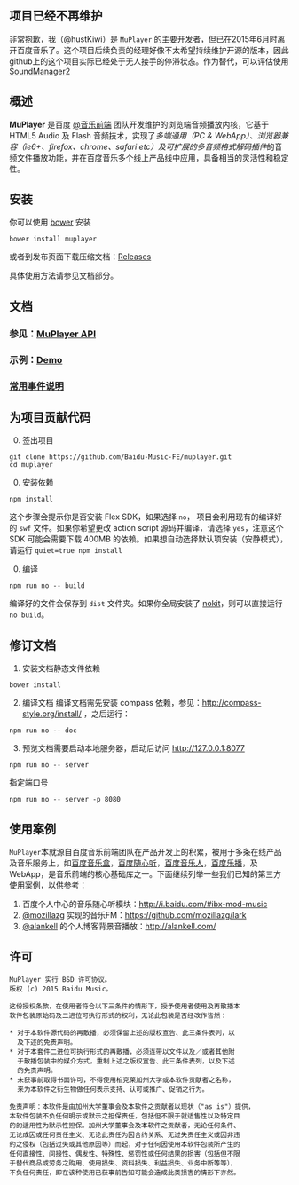 ## 项目已经不再维护
非常抱歉，我（@hustKiwi）是 `MuPlayer` 的主要开发者，但已在2015年6月时离开百度音乐了。这个项目后续负责的经理好像不太希望持续维护开源的版本，因此github上的这个项目实际已经处于无人接手的停滞状态。作为替代，可以评估使用 [SoundManager2](https://github.com/scottschiller/SoundManager2/)

## 概述
**MuPlayer** 是百度 [@音乐前端](http://weibo.com/musicfe) 团队开发维护的浏览端音频播放内核，它基于 HTML5 Audio 及 Flash 音频技术，实现了*多端通用（PC & WebApp）、浏览器兼容（ie6+、firefox、chrome、safari etc）及可扩展的多音频格式解码插件*的音频文件播放功能，并在百度音乐多个线上产品线中应用，具备相当的灵活性和稳定性。


## 安装
你可以使用 [bower](https://github.com/bower/bower) 安装
```
bower install muplayer
```

或者到发布页面下载压缩文档：[Releases](https://github.com/Baidu-Music-FE/muplayer/releases)

具体使用方法请参见文档部分。


## 文档
### 参见：[MuPlayer API](http://labs.music.baidu.com/demo/muplayer/doc/api.html)
### 示例：[Demo](http://labs.music.baidu.com/demo/muplayer/doc/demo.html)
### [常用事件说明](https://github.com/Baidu-Music-FE/muplayer/wiki/%E5%B8%B8%E7%94%A8%E4%BA%8B%E4%BB%B6%E8%AF%B4%E6%98%8E)


## 为项目贡献代码

 0. 签出项目
 ```
 git clone https://github.com/Baidu-Music-FE/muplayer.git
cd muplayer
 ```
 0. 安装依赖
 ```
 npm install
 ```
 这个步骤会提示你是否安装 Flex SDK，如果选择 `no`， 项目会利用现有的编译好的 `swf` 文件。如果你希望更改 action script 源码并编译，请选择 `yes`，注意这个 SDK 可能会需要下载 400MB 的依赖。如果想自动选择默认项安装（安静模式），请运行 `quiet=true npm install`

 0. 编译
 ```
 npm run no -- build
 ```
 编译好的文件会保存到 `dist` 文件夹。如果你全局安装了 [nokit](https://github.com/ysmood/nokit)，则可以直接运行 `no build`。


## 修订文档

 1. 安装文档静态文件依赖
 ```
 bower install
 ```

 2. 编译文档
 编译文档需先安装 compass 依赖，参见：http://compass-style.org/install/ ，之后运行：
  ```
  npm run no -- doc
  ```

 3. 预览文档需要启动本地服务器，启动后访问 http://127.0.0.1:8077
  ```
  npm run no -- server
  ```
  指定端口号
  ```
  npm run no -- server -p 8080
  ```

## 使用案例
`MuPlayer`本就源自百度音乐前端团队在产品开发上的积累，被用于多条在线产品及音乐服务上，如[百度音乐盒](http://play.baidu.com/)，[百度随心听](http://fm.baidu.com/)，[百度音乐人](http://y.baidu.com)，[百度乐播](http://lebo.baidu.com)，及WebApp，是音乐前端的核心基础库之一。下面继续列举一些我们已知的第三方使用案例，以供参考：

 1. 百度个人中心的音乐随心听模块：http://i.baidu.com/#ibx-mod-music
 2. [@mozillazg](https://github.com/mozillazg) 实现的音乐FM：https://github.com/mozillazg/lark
 3. [@alankell](https://github.com/alankell) 的个人博客背景音播放：http://alankell.com/

## 许可
    MuPlayer 实行 BSD 许可协议。
    版权 (c) 2015 Baidu Music。

    这份授权条款，在使用者符合以下三条件的情形下，授予使用者使用及再散播本
    软件包装原始码及二进位可执行形式的权利，无论此包装是否经改作皆然：

    * 对于本软件源代码的再散播，必须保留上述的版权宣告、此三条件表列，以
      及下述的免责声明。
    * 对于本套件二进位可执行形式的再散播，必须连带以文件以及／或者其他附
      于散播包装中的媒介方式，重制上述之版权宣告、此三条件表列，以及下述
      的免责声明。
    * 未获事前取得书面许可，不得使用柏克莱加州大学或本软件贡献者之名称，
      来为本软件之衍生物做任何表示支持、认可或推广、促销之行为。

    免责声明：本软件是由加州大学董事会及本软件之贡献者以现状（"as is"）提供，
    本软件包装不负任何明示或默示之担保责任，包括但不限于就适售性以及特定目
    的的适用性为默示性担保。加州大学董事会及本软件之贡献者，无论任何条件、
    无论成因或任何责任主义、无论此责任为因合约关系、无过失责任主义或因非违
    约之侵权（包括过失或其他原因等）而起，对于任何因使用本软件包装所产生的
    任何直接性、间接性、偶发性、特殊性、惩罚性或任何结果的损害（包括但不限
    于替代商品或劳务之购用、使用损失、资料损失、利益损失、业务中断等等），
    不负任何责任，即在该种使用已获事前告知可能会造成此类损害的情形下亦然。

